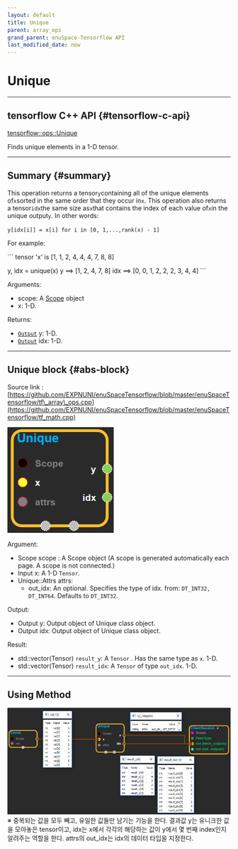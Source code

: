 ```yaml
--- 
layout: default 
title: Unique 
parent: array_ops 
grand_parent: enuSpace-Tensorflow API 
last_modified_date: now 
--- 
```


# Unique

---

## tensorflow C++ API {#tensorflow-c-api}

[tensorflow::ops::Unique](https://www.tensorflow.org/api_docs/cc/class/tensorflow/ops/unique.html)

Finds unique elements in a 1-D tensor.

---

## Summary {#summary}

This operation returns a tensor`y`containing all of the unique elements of`x`sorted in the same order that they occur in`x`. This operation also returns a tensor`idx`the same size as`x`that contains the index of each value of`x`in the unique output`y`. In other words:

`y[idx[i]] = x[i] for i in [0, 1,...,rank(x) - 1]`

For example:

\`\`\` tensor 'x' is \[1, 1, 2, 4, 4, 4, 7, 8, 8\]

y, idx = unique\(x\) y ==&gt; \[1, 2, 4, 7, 8\] idx ==&gt; \[0, 0, 1, 2, 2, 2, 3, 4, 4\] \`\`\`

Arguments:

* scope: A [Scope](https://www.tensorflow.org/api_docs/cc/class/tensorflow/scope.html#classtensorflow_1_1_scope) object
* x: 1-D.

Returns:

* [`Output`](https://www.tensorflow.org/api_docs/cc/class/tensorflow/output.html#classtensorflow_1_1_output) y: 1-D.
* [`Output`](https://www.tensorflow.org/api_docs/cc/class/tensorflow/output.html#classtensorflow_1_1_output) idx: 1-D.

---

## Unique block {#abs-block}

Source link :[https://github.com/EXPNUNI/enuSpaceTensorflow/blob/master/enuSpaceTensorflow/tf\_array\_ops.cpp](https://github.com/EXPNUNI/enuSpaceTensorflow/blob/master/enuSpaceTensorflow/tf_math.cpp)

![](./assets/array_ops/unique1.png)

Argument:

* Scope scope : A Scope object \(A scope is generated automatically each page. A scope is not connected.\)
* Input x: A 1-D `Tensor`.
* Unique::Attrs attrs:
  * out\_idx: An optional. Specifies the type of idx. from: `DT_INT32, DT_INT64`. Defaults to `DT_INT32`.

Output:

* Output y: Output object of Unique class object.
* Output idx: Output object of Unique class object.

Result:

* std::vector\(Tensor\) `result_y`: A `Tensor` . Has the same type as `x`. 1-D.
* std::vector\(Tensor\) `result_idx`: A `Tensor` of type `out_idx`. 1-D.

---

## Using Method

![](./assets/array_ops/unique2.png)  
※ 중복되는 값을 모두 빼고, 유일한 값들만 남기는 기능을 한다. 결과값 y는 유니크한 값을 모아놓은 tensor이고, idx는 x에서 각각의 해당하는 값이 y에서 몇 번째 index인지 알려주는 역할을 한다. attrs의 out\_idx는 idx의 데이터 타입을 지정한다.

